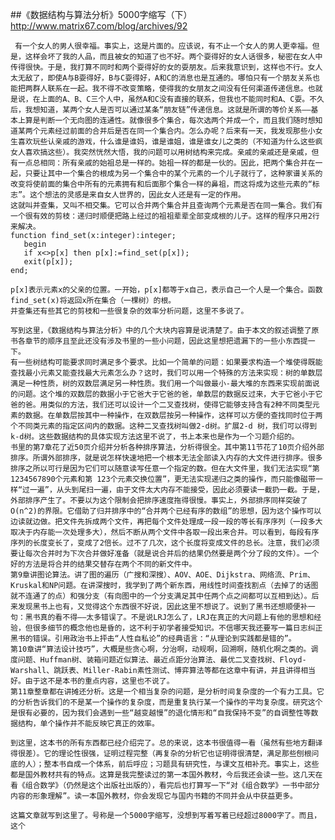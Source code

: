 ##《数据结构与算法分析》5000字缩写（下）
http://www.matrix67.com/blog/archives/92

     有一个女人的男人很幸福。事实上，这是片面的。应该说，有不止一个女人的男人更幸福。但是，这样会坏了我的人品，而且被女的知道了也不好。两个耍得好的女人话很多，秘密在女人中传得很快。于是，我打算不同时和两个耍得好的女的耍朋友。后来我意识到，这样也不行。女人太无敌了，即使A与B耍得好，B与C耍得好，A和C的消息也是互通的。哪怕只有一个朋友关系也能把两群人联系在一起。我不得不改变策略，使得我的女朋友之间没有任何渠道传递信息。也就是说，在上面的A、B、C三个人中，虽然A和C没有直接的联系，但我也不能同时和A、C耍。不久后，我想知道，某两个女人是否可以通过某条“朋友链”传递信息。这就是所谓的等价关系——基本上算是判断一个无向图的连通性。就像很多个集合，每次选两个并成一个，而且我们随时想知道某两个元素经过前面的合并后是否在同一个集合内。怎么办呢？后来有一天，我发现那些小女生喜欢玩些认亲戚的游戏，什么谁是谁妈，谁是谁姐，谁是谁女儿之类的（不知道为什么这些疯女人喜欢搞这些）。我突然恍然大悟，我的问题可以用树结构来完成。亲戚的亲戚还是亲戚，但有一点总相同：所有亲戚的始祖总是一样的。始祖一样的都是一伙的。因此，把两个集合并在一起，只要让其中一个集合的根成为另一个集合中的某个元素的一个儿子就行了，这种家谱关系的改变将使前面的集合中所有的元素拥有和后面那个集合一样的鼻祖，而这将成为这些元素的“标志”。这个想法的灵感是来自女人世界的，因此女人还是有一定的作用。
    这就叫并查集，又叫不相交集。它可以合并两个集合并且查询两个元素是否在同一集合。我们有一个很有效的剪枝：递归时顺便把路上经过的祖祖辈辈全部变成根的儿子。这样的程序只用2行来解决。
	function find_set(x:integer):integer;
	   begin
	   if x<>p[x] then p[x]:=find_set(p[x]);
	   exit(p[x]);
	end;

    p[x]表示元素x的父亲的位置。一开始，p[x]都等于x自己，表示自己一个人是一个集合。函数find_set(x)将返回x所在集合（一棵树）的根。
    并查集还有些其它的剪枝和一些很复杂的效率分析问题，这里不多说了。

    写到这里，《数据结构与算法分析》中的几个大块内容算是说清楚了。由于本文的叙述调整了原书各章节的顺序且至此还没有涉及书里的一些小问题，因此这里想把遗漏下的一些小东西提一下。
    有一些树结构可能要求同时满足多个要求。比如一个简单的问题：如果要求构造一个堆使得既能查找最小元素又能查找最大元素怎么办？这时，我们可以用一个特殊的方法来实现：树的单数层满足一种性质，树的双数层满足另一种性质。我们用一个叫做最小-最大堆的东西来实现前面说的问题。这个堆的双数层的数据小于它爸大于它爸的爸，单数层的数据反过来，大于它爸小于它爸的爸。用类似的方法，我们还可以设计一个二叉查找树，使得它能够支持含有2种不同类型元素的数据。在单数层按其中一种操作，在双数层按另一种操作，这样可以方便的查找同时位于两个不同类元素的指定区间内的数据。这种二叉查找树叫做2-d树。扩展2-d 树，我们可以得到k-d树。这些数据结构的具体实现方法这里不说了，书上本来也是作为一个习题介绍的。
    书里的第7章花了近50页介绍并分析各种排序算法，分析得很全。其中第11节花了10页介绍外部排序。所谓外部排序，就是说怎样快速地把一个根本无法全部读入内存的大文件进行排序。很多排序之所以可行是因为它们可以随意读写任意一个指定的数。但在大文件里，我们无法实现“第1234567890个元素和第 123个元素交换位置”，更无法实现递归之类的操作，而只能像磁带一样“过一遍”，从头到尾扫一遍，由于文件太大内存不能接受，因此必须要读一截扔一截。于是，外部排序产生了。不要以为这个限制会把排序速度拖得很慢。事实上，外部排序同样突破了O(n^2)的界限。它借助了归并排序中的“合并两个已经有序的数组”的思想，因为这个操作可以边读就边做。把文件先拆成两个文件，再把每个文件处理成一段一段的等长有序序列（一段多大取决于内存能一次处理多大），然后不断从两个文件中各取一段出来合并。可以看到，每段有序序列的长度变长了，变成了2倍长。过不了几次，这个长度将变成文件的总长。注意，我们必须要让每次合并时为下次合并做好准备（就是说合并后的结果仍然要是两个分了段的文件）。一个好的方法是将合并的结果交替存在两个不同的新文件中。
    第9章讲图论算法。讲了图的遍历（广搜和深搜）、AOV、AOE、Dijkstra、网络流、Prim、Kruskal和NP问题。在讲深搜时，我学到了两个新东西，用线性时间查找割点（去掉了的话图就不连通了的点）和强分支（有向图中的一个分支满足其中任两个点之间都可以互相到达）。后来发现黑书上也有，又觉得这个东西很不好说，因此这里不想说了。说到了黑书还想顺便补一句：黑书真的看不得——太多错误了。不是说LRJ怎么了，LRJ在真正的大问题上有他的思想和经验，但很多细节的概念他也是昏的，这不利于初学者接受知识。不信哪天我还要写一篇日志纠正黑书的错误。引用政治书上抨击“人性自私论”的经典语言：“从理论到实践都是错的”。
    第10章讲“算法设计技巧”，大概是些贪心啊，分治啊，动规啊，回溯啊，随机化啊之类的。调度问题、Huffman树、装箱问题近似算法、最近点距分治算法、最优二叉查找树、Floyd-Warshall、跳跃表、Miller-Rabin素性测试、博弈算法等都在这章中有讲，并且讲得相当好。由于这不是本书的重点内容，这里也不说了。
    第11章整章都在讲摊还分析。这是一个相当复杂的问题，是分析时间复杂度的一个有力工具。它的分析告诉我们的不是某一个操作的复杂度，而是重复执行某一个操作的平均复杂度。研究这个是很有必要的，因为我们会遇到一些“越变越慢”的退化情形和“自我保持不变”的自调整性等数据结构，单个操作并不能反映它真正的效率。

    到这里，这本书的所有东西都已经介绍完了。总的来说，这本书很值得一看（虽然有些地方翻译得很差）。它的理论性很强，证明过程完整（再复杂的分析它也证明得很清楚，满足那些刨根问底的人）；整本书自成一个体系，前后呼应；习题具有研究性，与课文互相补充。事实上，这些都是国外教材共有的特点。这算是我完整读过的第一本国外教材，今后我还会读一些。这几天在看《组合数学》（仍然是这个出版社出版的），看完后也打算写一下“对《组合数学》一书中部分内容的形象理解”。读一本国外教材，你会发现它与国内书籍的不同并会从中获益更多。

    这篇文章就写到这里了。号称是一个5000字缩写，没想到写着写着已经超过8000字了。而且，这个